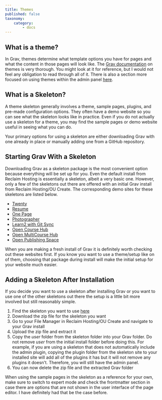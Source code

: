 ```yaml
---
title: Themes
published: false
taxonomy:
    category:
        - docs
---
```


## What is a theme?

In Grav, themes determine what template options you have for pages and what the content in those pages will look like. The [Grav documentation](https://learn.getgrav.org/16/themes) on themes is very thorough. You might look at it for reference, but I would not feel any obligation to read through all of it. There is also a section more focused on using themes within the admin panel [here](https://learn.getgrav.org/16/admin-panel/themes).

## What is a Skeleton?

A theme skeleton generally involves a theme, sample pages, plugins, and pre-made configuration options. They often have a demo website so you can see what the skeleton looks like in practice. Even if you do not actually use a skeleton for a theme, you may find the sample pages or demo website useful in seeing what you can do.

Your primary options for using a skeleton are either downloading Grav with one already in place or manually adding one from a GitHub repository.

## Starting Grav With a Skeleton

Downloading Grav as a skeleton package is the most convenient option because everything will be set up for you. Even the default install from Reclaim Hosting is essentially a skeleton, albeit a very basic one. However, only a few of the skeletons out there are offered with an initial Grav install from Reclaim Hosting/OU Create. The corresponding demo sites for these skeletons are listed below.

* [Twenty](https://demo.getgrav.org/twenty-skeleton/)
* [Resume](https://demo.getgrav.org/resume-skeleton/)
* [One Page](https://demo.getgrav.org/onepage-skeleton/)
* [Photographer](https://demo.getgrav.org/photographer-skeleton/)
* [Learn2 with Git Sync](https://demo.hibbittsdesign.org/grav-learn2-git-sync/)
* [Open Course Hub](https://demo.hibbittsdesign.org/grav-open-matter-course-hub/)
* [Open MultiCourse Hub](https://demo.hibbittsdesign.org/grav-skeleton-open-matter-multi-course-hub-site/)
* [Open Publishing Space](http://demo.hibbittsdesign.org/grav-open-publishing-quark/)

When you are making a fresh install of Grav it is definitely worth checking out these websites first. If you know you want to use a theme/setup like on of them, choosing that package during install will make the initial setup for your website much easier.

## Adding a Skeleton After Installation

If you decide you want to use a skeleton after installing Grav or you want to use one of the other skeletons out there the setup is a little bit more involved but still reasonably simple.

1. Find the skeleton you want to use [here](https://getgrav.org/downloads/skeletons)
2. Download the zip file for the skeleton you want
3. Go to your File Manager in Reclaim Hosting/OU Create and navigate to your Grav install
4. Upload the zip file and extract it
5. Copy the _user_ folder from the skeleton folder into your Grav folder. Do not remove _user_ from the initial install folder before doing this. For example, if you are using a skeleton that does not automatically include the admin plugin, copying the plugin folder from the skeleton site to your installed site will add all of the plugins it has but it will not remove any plugins it doesn't. Therefore, you will still have the admin panel.
6. You can now delete the zip file and the extracted Grav folder

When using the sample pages in the skeleton as a reference for your own, make sure to switch to expert mode and check the frontmatter section in case there are options that are not shown in the user interface of the page editor. I have definitely had that be the case before.
